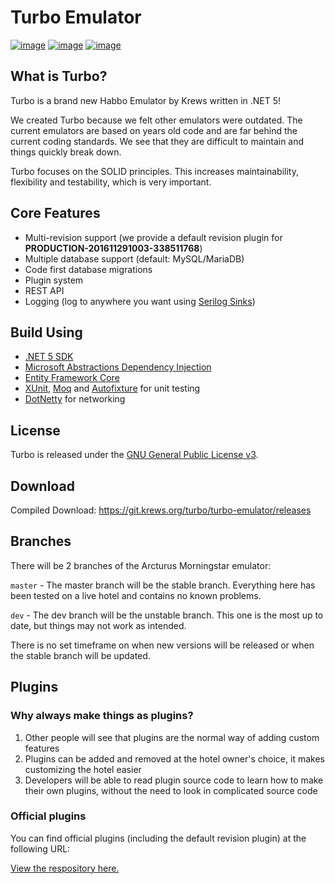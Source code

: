 # Turbo Emulator
[![image](https://img.shields.io/badge/VERSION-0.0.1-success.svg?style=for-the-badge)](#)
[![image](https://img.shields.io/badge/STATUS-UNSTABLE-red.svg?style=for-the-badge)](#)
[![image](https://img.shields.io/discord/557240155040251905?label=Discord&style=for-the-badge)](https://discord.gg/BzfFsTp)

## What is Turbo?
Turbo is a brand new Habbo Emulator by Krews written in .NET 5!

We created Turbo because we felt other emulators were outdated. The current emulators are based on years old code and are far behind the current coding standards. We see that they are difficult to maintain and things quickly break down.

Turbo focuses on the SOLID principles. This increases maintainability, flexibility and testability, which is very important.

## Core Features
- Multi-revision support (we provide a default revision plugin for **PRODUCTION-201611291003-338511768**)
- Multiple database support (default: MySQL/MariaDB)
- Code first database migrations
- Plugin system
- REST API
- Logging (log to anywhere you want using [Serilog Sinks](https://github.com/serilog/serilog/wiki/Provided-Sinks))

## Build Using
- [.NET 5 SDK](https://dotnet.microsoft.com/download/dotnet/5.0 ".NET 5 SDK")
- [Microsoft Abstractions Dependency Injection](https://docs.microsoft.com/en-us/dotnet/api/microsoft.extensions.dependencyinjection?view=dotnet-plat-ext-5.0)
- [Entity Framework Core](https://docs.microsoft.com/en-us/ef/core/)
- [XUnit](https://xunit.net/), [Moq](https://github.com/moq/moq4) and [Autofixture](https://github.com/AutoFixture/AutoFixture) for unit testing
- [DotNetty](https://github.com/Azure/DotNetty) for networking

## License
Turbo is released under the [GNU General Public License v3](https://www.gnu.org/licenses/gpl-3.0.txt).

## Download

Compiled Download: https://git.krews.org/turbo/turbo-emulator/releases

## Branches
There will be 2 branches of the Arcturus Morningstar emulator:

`master` - The master branch will be the stable branch. Everything here has been tested on a live hotel and contains no known problems.

`dev` - The dev branch will be the unstable branch. This one is the most up to date, but things may not work as intended.

There is no set timeframe on when new versions will be released or when the stable branch will be updated.

## Plugins
### Why always make things as plugins?
1. Other people will see that plugins are the normal way of adding custom features
2. Plugins can be added and removed at the hotel owner's choice, it makes customizing the hotel easier
3. Developers will be able to read plugin source code to learn how to make their own plugins, without the need to look in complicated source code

### Official plugins ##
You can find official plugins (including the default revision plugin) at the following URL: 

[View the respository here.](https://git.krews.org/turbo/official-plugins)
